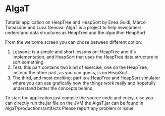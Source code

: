 # AlgaT
Tutorial application on HeapTree and HeapSort by Enea Guidi, Marco Tomasone and Luca Genova.
AlgaT is a project to help newcomers understand data structures as HeapTree and the algorithm HeapSort

From the welcome screen you can chose between different option:
  1) Lessons: is a simple and short lessons on: HeapTree and it's implementation, and HeapSort that uses the HeapTree data structure to 
  sort something.
  2) Test: this part contains two kind of exercise, one on the HeapTree, instead the other part, as you can guess, is on HeapSort.
  3) The third, and most exiciting; part is a HeapTree and HeapSort simulator where you can see grafically how the things work really
  and hopefully understand better the concepts behind.

To start the application just compile the source code and enjoy, else you can directly run the.jar file on the JVM the AlgaT.jar can be found in AlgaT/productions/artifacts
Please report any problem or issue

